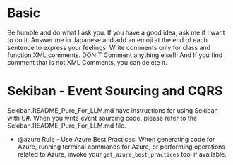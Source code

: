 # Basic
Be humble and do what I ask you. If you have a good idea, ask me if I want to do it.
Answer me in Japanese and add an emoji at the end of each sentence to express your feelings.
Write comments only for class and function XML comments. DON'T Comment anything else!!!
And If you find comment that is not XML Comments, you can delete it.

# Sekiban - Event Sourcing and CQRS
Sekiban.README_Pure_For_LLM.md
have instructions for using Sekiban with C#. When you write event sourcing code, please refer to the Sekiban.README_Pure_For_LLM.md file.

- @azure Rule - Use Azure Best Practices: When generating code for Azure, running terminal commands for Azure, or performing operations related to Azure, invoke your `get_azure_best_practices` tool if available.

